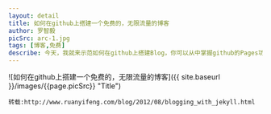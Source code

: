 ```yaml
---
layout: detail
title: 如何在github上搭建一个免费的，无限流量的博客
author: 罗智毅
picSrc: arc-1.jpg
tags: [博客,免费]
describe: 今天，我就来示范如何在github上搭建Blog，你可以从中掌握github的Pages功能，以及Jekyll软件的基本用法。更重要的是，你会体会到一种建立网站的全新思路。
---
```

![如何在github上搭建一个免费的，无限流量的博客]({{ site.baseurl }}/images/{{page.picSrc}} "Title")

	转载:http://www.ruanyifeng.com/blog/2012/08/blogging_with_jekyll.html


	
	    